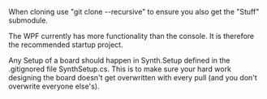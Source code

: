 When cloning use "git clone --recursive" to ensure you also get the "Stuff" submodule.

The WPF currently has more functionality than the console. It is therefore the recommended startup project.

Any Setup of a board should happen in Synth.Setup defined in the .gitignored file SynthSetup.cs. This is to make sure your hard work designing the board doesn't get overwritten with every pull (and you don't overwrite everyone else's).
